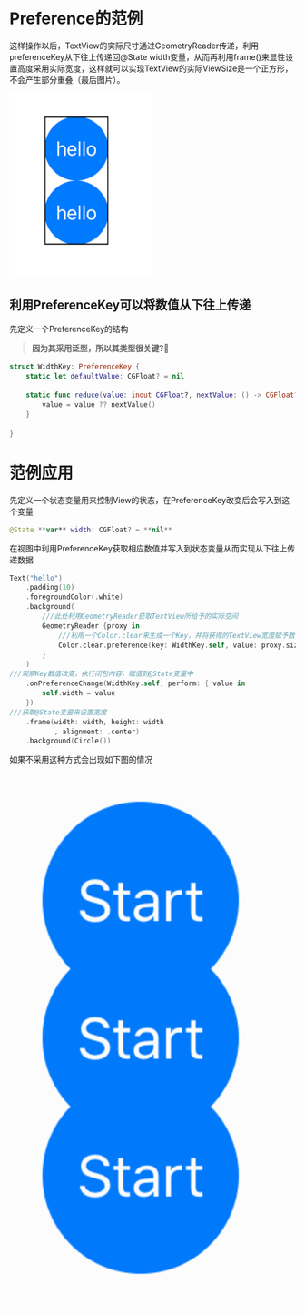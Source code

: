 # Preference的范例

这样操作以后，TextView的实际尺寸通过GeometryReader传递，利用preferenceKey从下往上传递回@State width变量，从而再利用frame()来显性设置高度采用实际宽度，这样就可以实现TextView的实际ViewSize是一个正方形，不会产生部分重叠（最后图片）。

![Untitled](Preference%E7%9A%84%E8%8C%83%E4%BE%8B%201fad65d03ccf4674a7dcc3309263264c/Untitled.png)

## 利用PreferenceKey可以将数值从下往上传递

先定义一个PreferenceKey的结构

> **因为其采用泛型，所以其类型很关键?**🤔
> 

```swift
struct WidthKey: PreferenceKey {
    static let defaultValue: CGFloat? = nil
    
    static func reduce(value: inout CGFloat?, nextValue: () -> CGFloat?) {
        value = value ?? nextValue()
    }
    
}
```

# 范例应用

先定义一个状态变量用来控制View的状态，在PreferenceKey改变后会写入到这个变量

```swift
@State **var** width: CGFloat? = **nil**
```

在视图中利用PreferenceKey获取相应数值并写入到状态变量从而实现从下往上传递数据

```swift
Text("hello")
    .padding(10)
    .foregroundColor(.white)
    .background(
        ///此处利用GeometryReader获取TextView所给予的实际空间
        GeometryReader {proxy in
            ///利用一个Color.clear来生成一个Key，并将获得的TextView宽度赋予数值到Key 中
            Color.clear.preference(key: WidthKey.self, value: proxy.size.width)
        }
    )
///观察Key数值改变，执行闭包内容，赋值到@State变量中
    .onPreferenceChange(WidthKey.self, perform: { value in
        self.width = value
    })
///获取@State变量来设置宽度
    .frame(width: width, height: width
           , alignment: .center)
    .background(Circle())
```

如果不采用这种方式会出现如下图的情况

![Untitled](Preference%E7%9A%84%E8%8C%83%E4%BE%8B%201fad65d03ccf4674a7dcc3309263264c/Untitled%201.png)